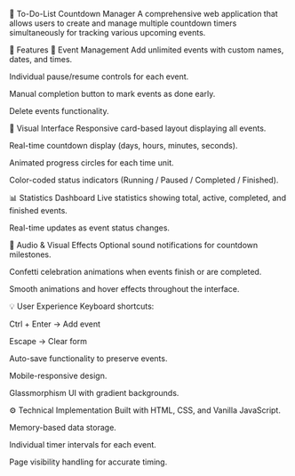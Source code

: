 📝 To-Do-List Countdown Manager
A comprehensive web application that allows users to create and manage multiple countdown timers simultaneously for tracking various upcoming events.

🚀 Features
📅 Event Management
Add unlimited events with custom names, dates, and times.

Individual pause/resume controls for each event.

Manual completion button to mark events as done early.

Delete events functionality.

🎨 Visual Interface
Responsive card-based layout displaying all events.

Real-time countdown display (days, hours, minutes, seconds).

Animated progress circles for each time unit.

Color-coded status indicators (Running / Paused / Completed / Finished).

📊 Statistics Dashboard
Live statistics showing total, active, completed, and finished events.

Real-time updates as event status changes.

🔔 Audio & Visual Effects
Optional sound notifications for countdown milestones.

Confetti celebration animations when events finish or are completed.

Smooth animations and hover effects throughout the interface.

💡 User Experience
Keyboard shortcuts:

Ctrl + Enter → Add event

Escape → Clear form

Auto-save functionality to preserve events.

Mobile-responsive design.

Glassmorphism UI with gradient backgrounds.

⚙️ Technical Implementation
Built with HTML, CSS, and Vanilla JavaScript.

Memory-based data storage.

Individual timer intervals for each event.

Page visibility handling for accurate timing.
